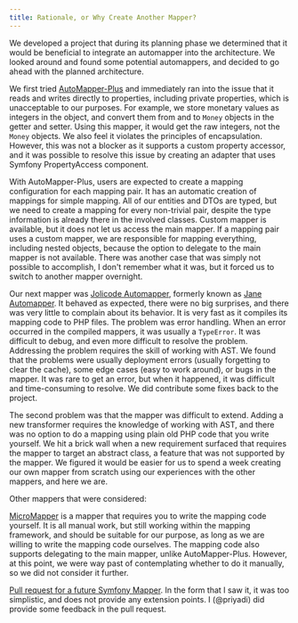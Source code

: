 ```yaml
---
title: Rationale, or Why Create Another Mapper?
---
```


We developed a project that during its planning phase we determined that it
would be beneficial to integrate an automapper into the architecture. We looked
around and found some potential automappers, and decided to go ahead with the
planned architecture.

We first tried
[AutoMapper-Plus](https://github.com/mark-gerarts/automapper-plus) and
immediately ran into the issue that it reads and writes directly to properties,
including private properties, which is unacceptable to our purposes. For
example, we store monetary values as integers in the object, and convert them
from and to `Money` objects in the getter and setter. Using this mapper, it
would get the raw integers, not the `Money` objects. We also feel it violates
the principles of encapsulation. However, this was not a blocker as it supports
a custom property accessor, and it was possible to resolve this issue by
creating an adapter that uses Symfony PropertyAccess component.

With AutoMapper-Plus, users are expected to create a mapping configuration for
each mapping pair. It has an automatic creation of mappings for simple mapping.
All of our entities and DTOs are typed, but we need to create a mapping for
every non-trivial pair, despite the type information is already there in the
involved classes. Custom mapper is available, but it does not let us access the
main mapper. If a mapping pair uses a custom mapper, we are responsible for
mapping everything, including nested objects, because the option to delegate to
the main mapper is not available. There was another case that was simply not
possible to accomplish, I don't remember what it was, but it forced us to switch
to another mapper overnight.

Our next mapper was [Jolicode
Automapper](https://github.com/jolicode/automapper), formerly known as [Jane
Automapper](https://github.com/janephp/automapper). It behaved as expected,
there were no big surprises, and there was very little to complain about its
behavior. It is very fast as it compiles its mapping code to PHP files. The
problem was error handling. When an error occurred in the compiled mappers, it
was usually a `TypeError`. It was difficult to debug, and even more difficult to
resolve the problem. Addressing the problem requires the skill of working with
AST. We found that the problems were usually deployment errors (usually
forgetting to clear the cache), some edge cases (easy to work around), or bugs
in the mapper. It was rare to get an error, but when it happened, it was
difficult and time-consuming to resolve. We did contribute some fixes back to
the project.

The second problem was that the mapper was difficult to extend. Adding a new
transformer requires the knowledge of working with AST, and there was no option
to do a mapping using plain old PHP code that you write yourself. We hit a brick
wall when a new requirement surfaced that requires the mapper to target an
abstract class, a feature that was not supported by the mapper. We figured it
would be easier for us to spend a week creating our own mapper from scratch
using our experiences with the other mappers, and here we are.

Other mappers that were considered:

[MicroMapper](https://github.com/SymfonyCasts/micro-mapper/) is a mapper that
requires you to write the mapping code yourself. It is all manual work, but
still working within the mapping framework, and should be suitable for our
purpose, as long as we are willing to write the mapping code ourselves. The
mapping code also supports delegating to the main mapper, unlike
AutoMapper-Plus. However, at this point, we were way past of contemplating
whether to do it manually, so we did not consider it further.

[Pull request for a future Symfony Mapper](https://github.com/symfony/symfony/pull/51741).
In the form that I saw it, it was too simplistic, and does not provide any
extension points. I (@priyadi) did provide some feedback in the pull request.